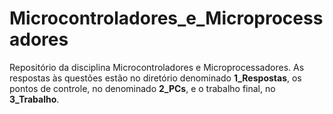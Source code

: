 # Microcontroladores_e_Microprocessadores
Repositório da disciplina Microcontroladores e Microprocessadores.
As respostas às questões estão no diretório denominado **1_Respostas**, os pontos de controle, no denominado **2_PCs**, e o trabalho final, no **3_Trabalho**.

